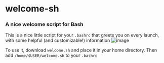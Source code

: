 # welcome-sh
### A nice welcome script for Bash
This is a nice little script for your `.bashrc` that greets you on every launch, with some helpful (and customizable!) information
![image](https://user-images.githubusercontent.com/72430668/188239728-70f8a84d-e32c-49b5-b51d-985e1f83884b.png)

To use it, download `welcome.sh` and place it in your home directory. Then add `/home/$USER/welcome.sh` to your `.bashrc`
